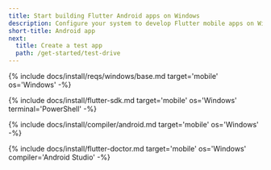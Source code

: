 ```yaml
---
title: Start building Flutter Android apps on Windows
description: Configure your system to develop Flutter mobile apps on Windows.
short-title: Android app
next:
  title: Create a test app
  path: /get-started/test-drive
---
```


{% include docs/install/reqs/windows/base.md target='mobile' os='Windows' -%}

{% include docs/install/flutter-sdk.md target='mobile' os='Windows' terminal='PowerShell' -%}

{% include docs/install/compiler/android.md target='mobile' os='Windows' -%}

{% include docs/install/flutter-doctor.md target='mobile' os='Windows' compiler='Android Studio' -%}
